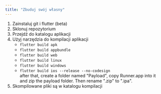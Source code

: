 ```yaml
---
title: "Zbuduj swój własny"
---
```


1. Zainstaluj git i flutter (beta)
2. Sklonuj repozytorium
3. Przejdź do katalogu aplikacji
4. Użyj narzędzia do kompilacji aplikacji
   - `flutter build apk`
   - `flutter build appbundle`
   - `flutter build web`
   - `flutter build linux`
   - `flutter build windows`
   - `flutter build ios --release --no-codesign`\
      after that, create a folder named "Payload", copy Runner.app into it and zip the payload folder. Then rename ".zip" to ".ipa".
5. Skompilowane pliki są w katalogu kompilacji
